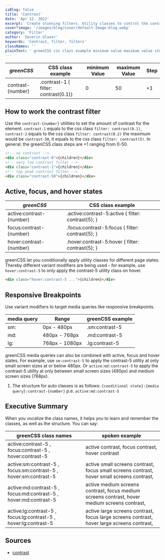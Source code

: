 ```yaml
---
isBlog: false
title: 'Contrast'
date: 'Apr 12. 2022'
excerpt: 'Create stunning filters. Utility classes to control the contrast.'
cover*image: '/images/blog/cover/default-Image-blog.webp'
category: 'Filter'
author: 'Severin Glaser'
keywords: 'Contrast, filter, filters'
classNames: ''
plainText: ' greenCSS css class example minimum value maximum value step contrast number contrast-1 filter: contrast 0 1 0 50 +1 how to work the contrast filter use the `contrast number ` utilities to set the amount of contrast for the element `contrast-1` equals to the css class `filter: contrast 0 1 ` `contrast-2` equals to the css class `filter: contrast 0 2 ` the maximum would be `contrast-50` it equals to the css class `filter: contrast 5 ` in general: the greenCSS class steps are +1 ranging from 0-50  active focus and hover states greenCSS css class example active:contrast number active :contrast-5:active filter: contrast 5 ; focus:contrast number focus :contrast-5:focus filter: contrast 5 ; hover:contrast number hover :contrast-5:hover filter: contrast 5 ; greenCSS let you conditionally apply utility classes for different page states thereby different variant modifiers are being used for example use `hover:contrast-5` to only apply the contrast-5 utility class on hover  responsive breakpoints use variant modifiers to target media queries like responsive breakpoints media query range greenCSS example sm: 0px 480px sm:contrast-5 md: 480px 768px md:contrast-5 lg: 768px 1080px lg:contrast-5 greenCSS media queries can also be combined with active focus and hover states for example use `sm:contrast-5` to apply the contrast-5 utility at only small screen sizes at or below 480px or `active:md:contrast-5` to apply the contrast-5 utility at only between small screen sizes 480px and medium screen sizes 768px 1 the structure for auto classes is as follows: ` conditional state : media query :contrast number ` p e `active:md:contrast-5` executive summary when you vocalize the class names it helps you to learn and remember the classes as well as the structure you can say: greenCSS class names spoken example active:contrast-5 focus:contrast-5 hover:contrast-5 active contrast focus contrast hover contrast active:sm:contrast-5 focus:sm:contrast-5 hover:sm:contrast-5 active small screens contrast focus small screens contrast hover small screens contrast active:md:contrast-5 focus:md:contrast-5 hover:md:contrast-5 active medium screens contrast focus medium screens contrast hover medium screens contrast active:lg:contrast-5 focus:lg:contrast-5 hover:lg:contrast-5 active large screens contrast focus large screens contrast hover large screens contrast sources contrast https: developer mozilla org en-us docs web css filter-function contrast '
---
```


| _greenCSS_        | CSS class example                    | minimum Value | maximum Value | Step |
| ----------------- | ------------------------------------ | ------------- | ------------- | ---- |
| contrast-{number} | .contrast-1 { filter: contrast(0.1)} | 0             | 50            | +1   |

## How to work the contrast filter

Use the `contrast-{number}` utilities to set the amount of contrast for the element. `contrast-1` equals to the css class `filter: contrast(0.1)`, `contrast-2` equals to the css class `filter: contrast(0.2)` the maximum would be `contrast-50`, it equals to the css class `filter: contrast(5)`. In general: the greenCSS class steps are +1 ranging from 0-50.

```html
<!-- no contrast -->
<div class="contrast-0">{children}</div>
<!-- very low contrast filter -->
<div class="contrast-1">{children}</div>
<!-- top peak contrast filter -->
<div class="contrast-50">{children}</div>
```

## Active, focus, and hover states

| _greenCSS_               | CSS class example                                   |
| ------------------------ | --------------------------------------------------- |
| active:contrast-{number} | .active\:contrast-5:active { filter: contrast(5); } |
| focus:contrast-{number}  | .focus\:contrast-5:focus { filter: contrast(5); }   |
| hover:contrast-{number}  | .hover\:contrast-5:hover { filter: contrast(5); }   |

greenCSS let you conditionally apply utility classes for different page states. Thereby different variant modifiers are being used - for example, use `hover:contrast-5` to only apply the contrast-5 utility class on hover.

```html
<div class="hover:contrast-5 ...">{children}</div>
```

## Responsive Breakpoints

Use variant modifiers to target media queries like responsive breakpoints.

| media query | Range          | greenCSS example |
| ----------- | -------------- | ---------------- |
| sm:         | 0px - 480px    | .sm:contrast-5   |
| md:         | 480px - 768px  | .md:contrast-5   |
| lg:         | 768px - 1080px | .lg:contrast-5   |

greenCSS media queries can also be combined with active, focus and hover states. For example, use `sm:contrast-5` to apply the contrast-5 utility at only small screen sizes at or below 480px. Or `active:md:contrast-5` to apply the contrast-5 utility at only between small screen sizes (480px) and medium screen sizes (768px).

1. The structure for auto classes is as follows: `{conditional state}:{media query}:contrast-{number}` p.e. `active:md:contrast-5`

## Executive Summary

When you vocalize the class names, it helps you to learn and remember the classes, as well as the structure. You can say:

| greenCSS class names                                             | spoken example                                                                                |
| ---------------------------------------------------------------- | --------------------------------------------------------------------------------------------- |
| active:contrast-5 , focus:contrast-5 , hover:contrast-5          | active contrast, focus contrast, hover contrast                                               |
| active:sm:contrast-5 , focus:sm:contrast-5 , hover:sm:contrast-5 | active small screens contrast, focus small screens contrast, hover small screens contrast,    |
| active:md:contrast-5 , focus:md:contrast-5 , hover:md:contrast-5 | active medium screens contrast, focus medium screens contrast, hover medium screens contrast, |
| active:lg:contrast-5 , focus:lg:contrast-5 , hover:lg:contrast-5 | active large screens contrast, focus large screens contrast, hover large screens contrast,    |

## Sources

- [contrast](https://developer.mozilla.org/en-US/docs/Web/CSS/filter-function/contrast)
